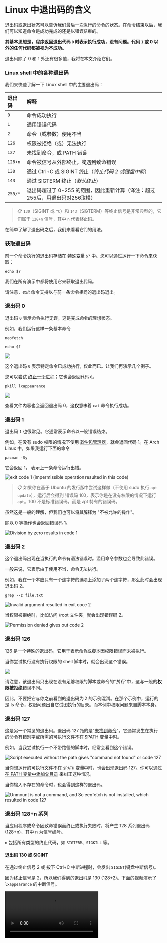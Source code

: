 [#]: subject: "What are Exit Codes in Linux?"
[#]: via: "https://itsfoss.com/linux-exit-codes/"
[#]: author: "Pranav Krishna https://itsfoss.com/author/pranav/"
[#]: collector: "lkxed"
[#]: translator: "lxbwolf"
[#]: reviewer: " "
[#]: publisher: " "
[#]: url: " "

Linux 中退出码的含义
======

退出码或退出状态可以告诉我们最后一次执行的命令的状态。在命令结束以后，我们可以知道命令是成功完成的还是以错误结束的。

**其基本思想是，程序返回退出代码 `0` 时表示执行成功，没有问题。代码 `1` 或 0 以外的任何代码都被视为不成功。**

退出码除了 0 和 1 外还有很多值，我将在本文介绍它们。

### Linux shell 中的各种退出码

我们来快速了解一下 Linux shell 中的主要退出码：

| 退出码 | 解释 |
| :- | :- |
| `0` | 命令成功执行 |
| `1` | 通用错误代码 |
| `2` | 命令（或参数）使用不当 |
| `126` | 权限被拒绝（或）无法执行 |
| `127` | 未找到命令，或 PATH 错误 |
| `128+n` | 命令被信号从外部终止，或遇到致命错误 |
| `130` | 通过 Ctrl+C 或 SIGINT 终止（_终止代码 2 或键盘中断_） |
| `143` | 通过 SIGTERM 终止（_默认终止_） |
| `255/*` | 退出码超过了 0-255 的范围，因此重新计算（译注：超过255后，用退出码对256取模） |

> 📋 `130`（SIGINT 或 `^C`）和 `143`（SIGTERM）等终止信号是非常典型的，它们属于 `128+n` 信号，其中 `n` 代表终止码。

在简单了解了退出码之后，我们来看看它们的用法。

### 获取退出码

前一个命令执行的退出码存储在 [特殊变量][1] `$?` 中。您可以通过运行一下命令来获取：

```
echo $?
```

我们在所有演示中都将使用它来获取退出代码。

请注意，_exit_ 命令支持以与前一条命令相同的退出码退出。

### 退出码 0

退出码 `0` 表示命令执行无误，这是完成命令的理想状态。

例如，我们运行这样一条基本命令

```
neofetch 

echo $?
```

![][2]

这个退出码 `0` 表示特定命令已成功执行，仅此而已。让我们再演示几个例子。

您可以尝试 [终止一个进程][3]；它也会返回代码 `0`。

```
pkill lxappearance
```

![][4]

查看文件内容也会返回退出码 0，这**仅**意味着 `cat` 命令执行成功。

### 退出码 1

退出码 `1` 也很常见。它通常表示命令以一般错误结束。

例如，在没有 sudo 权限的情况下使用 [软件包管理器][5]，就会返回代码 1。在 Arch Linux 中，如果我运行下面的命令

```
pacman -Sy
```

它会返回 1， 表示上一条命令运行出错。

![exit code 1 (impermissible operation resulted in this code)][6]

> 📋 如果你在基于 Ubuntu 的发行版中尝试这样做（不使用 sudo 执行 `apt update`），运行后会得到 错误码 100，表示你是在没有权限的情况下运行 `apt`。100 不是标准错误码，而是 apt 特有的错误码。

虽然这是一般的理解，但我们也可以将其解释为 "不被允许的操作"。

除以 0 等操作也会返回错误码 1。

![Division by zero results in code 1][7]

### 退出码 2

这个退出码出现在当执行的命令有语法错误时。滥用命令参数也会导致此错误。

一般来说，它表示由于使用不当，命令无法执行。

例如，我在一个本应只有一个连字符的选项上添加了两个连字符，那么此时会出现退出码 2。

```
grep --z file.txt
```

![Invalid argument resulted in exit code 2][8]

当权限被拒绝时，比如访问 /root 文件夹，就会出现错误码 2。

![Permission denied gives out code 2][9]

### 退出码 126

126 是一个特殊的退出码，它用于表示命令或脚本因权限错误而未被执行。

当你尝试执行没有执行权限的 shell 脚本时，就会出现这个错误。

![][10]

请注意，该退出码只出现在没有足够权限的脚本或命令的"_执行_"中，这与一般的**权限被拒绝**错误不同。

因此，不要把它与你之前看到的退出码为 2 的示例混淆。在那个示例中，运行的是 ls 命令，权限问题出自它试图执行的目录。而本例中权限问题来自脚本本身。

### 退出码 127

这是另一个常见的退出码。退出码 127 指的是"[未找到命令][11]"。它通常发生在执行的命令有错别字或所需的可执行文件不在 $PATH 变量中时。

例如，当我尝试执行一个不带路径的脚本时，经常会看到这个错误。

![Script executed without the path gives "command not found" or code 127][12]

当你想运行的可执行文件不在 `$PATH` 变量中时，也会出现退出码 127。你可以通过 [在 PATH 变量中添加父目录][13] 来纠正这种情况。

当你输入不存在的命令时，也会得到这样的退出码。

![Unmount is not a command, and Screenfetch is not installed, which resulted in code 127][14]

### 退出码 128+n 系列

当应用程序或命令因致命错误而终止或执行失败时，将产生 128 系列退出码 (128+n)，其中 n 为信号编号。

`n` 包括所有类型的终止代码，如 `SIGTERM`、`SIGKILL` 等。

#### 退出码 130 或 SIGINT

在通过终止信号 2 或 按下 Ctrl+C 中断进程时，会发出 `SIGINT`(键盘中断信号)。

因为终止信号是 2，所以我们得到的退出码是 130 (128+2)。下面的视频演示了 `lxappearance` 的中断信号。

<video src="https:/itsfoss.com/content/media/2023/06/exit_code_128-n-SIGINT-_compressed.mp4">

#### 退出码 137 或 SIGKILL

`SIGKILL`（立即终止信号） 表示终止信号 9。这是终止应用程序时最不应该使用的方法。

因为终止信号为 9，因此我们得到的退出代码为 137 (128+9)。

<video src="https://itsfoss.com/content/media/2023/06/exit_code_128-n-SIGKILL-_compressed.mp4">

#### 退出码 143 或 SIGTERM

`SIGTERM` 是进程在未指定参数的情况下被杀死时的默认行为。

SIGTERM 的终止代码为 15，因此该信号的退出码为 143（128+15）。

<video src="https://itsfoss.com/content/media/2023/06/exit_code_128-n-SIGTERM-_compressed-1.mp4">

还有一些你以前可能不知道的终止信号，它们也有自己类似的退出码。你可以在这里查看它们：

> 📋 请注意，如果从启动进程的同一会话中终止，这些信号可能不会出现。如果要重现这些信号，请从不同的 shell 终止。就个人而言，信号 128 是无法重现的。

### 当退出码超过了 255 会怎样?

最新版本的 Bash 甚至保留了超过 255 的原始退出码的值，但一般来说，如果代码超过 255，就会被重新计算。

也就是说，代码 256 会变成 `0`，257 会变成 `1`，383 会变成 `127`，以此类推。为确保更好的兼容性，请将退出码保持在 0 至 255 之间。

### 结语

希望你对 Linux shell 中的退出码有所了解。在排查各种问题时，使用它们会非常方便。

如果你要在 shell 脚本中使用这些代码，请确保你了解每个代码的含义，以便更容易地排除故障。

如果你需要参考，请点击此处查看 Bash 系列：

这就是本文的全部内容。如有遗漏，请在评论区告诉我。

--------------------------------------------------------------------------------

via: https://itsfoss.com/linux-exit-codes/

作者：[Pranav Krishna][a]
选题：[lkxed][b]
译者：[lxbwolf](https://github.com/lxbwolf)
校对：[校对者ID](https://github.com/校对者ID)

本文由 [LCTT](https://github.com/LCTT/TranslateProject) 原创编译，[Linux中国](https://linux.cn/) 荣誉推出

[a]: https://itsfoss.com/author/pranav/
[b]: https://github.com/lkxed/
[1]: https://linuxhandbook.com:443/bash-special-variables/
[2]: https://itsfoss.com/content/images/2023/06/exit_code_0.png
[3]: https://itsfoss.com/how-to-find-the-process-id-of-a-program-and-kill-it-quick-tip/
[4]: https://itsfoss.com/content/images/2023/06/exit_code_0.gif
[5]: https://itsfoss.com/package-manager/
[6]: https://itsfoss.com/content/images/2023/06/exit_code_1.png
[7]: https://itsfoss.com/content/images/2023/06/exit_code_1-division_by_0-.png
[8]: https://itsfoss.com/content/images/2023/06/exit_status_2-misusing_arguments--1.png
[9]: https://itsfoss.com/content/images/2023/06/exit_code_2-permission_denied-.png
[10]: https://itsfoss.com/content/images/2023/06/exit_code_126.png
[11]: https://itsfoss.com/bash-command-not-found/
[12]: https://itsfoss.com/content/images/2023/06/exit_code_127.png
[13]: https://itsfoss.com/add-directory-to-path-linux/
[14]: https://itsfoss.com/content/images/2023/06/exit_code_127-command_not_found--1.png
[def]: ttps://itsfoss.com/content/media/2023/06/exit_code_128-n-SIGINT-_compressed.mp
